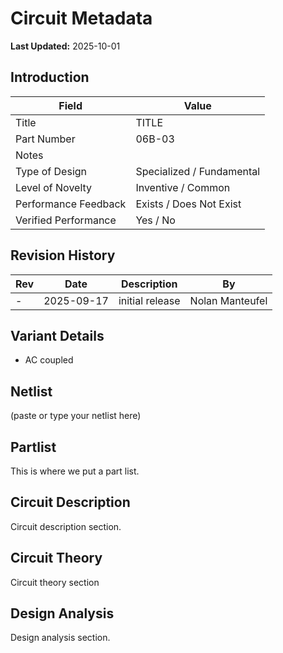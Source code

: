 # Circuit Metadata

**Last Updated:** 2025-10-01

## Introduction

| Field                  | Value                     |
| ---------------------- | ------------------------- |
| Title                  | TITLE |
| Part Number            | 06B-03 |
| Notes                  |  |
| Type of Design         | Specialized / Fundamental |
| Level of Novelty       | Inventive / Common |
| Performance Feedback   | Exists / Does Not Exist |
| Verified Performance   | Yes / No |

## Revision History

| Rev | Date | Description | By |
| --- | ---- | ----------- | -- |
| - | 2025-09-17 | initial release | Nolan Manteufel |

## Variant Details

- AC coupled

## Netlist

(paste or type your netlist here)

## Partlist

This is where we put a part list.

## Circuit Description

Circuit description section.

## Circuit Theory

Circuit theory section

## Design Analysis

Design analysis section.
